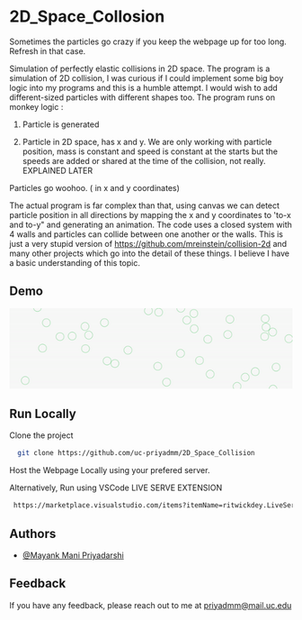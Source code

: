 # 2D_Space_Collosion

Sometimes the particles go crazy if you keep the webpage up for too long. Refresh in that case.

Simulation of perfectly elastic collisions in 2D space. The program is a simulation of 2D collision, I was curious if I could implement some big boy logic into my programs and this is a humble attempt. I would wish to add different-sized particles with different shapes too. The program runs on monkey logic :

1) Particle is generated


3) Particle in 2D space, has x and y. We are only working with particle position, mass is constant and speed is constant at the starts but the speeds are added or shared at the time of the collision, not really. EXPLAINED LATER 


Particles go woohoo. ( in x and y coordinates)

The actual program is far complex than that, using canvas we can detect particle position in all directions by mapping the x and y coordinates to 'to-x and to-y" and generating an animation. The code uses a closed system with 4 walls and particles can collide between one another or the walls. This is just a very stupid version of https://github.com/mreinstein/collision-2d and many other projects which go into the detail of these things. I believe I have a basic understanding of this topic.

## Demo



  ![](Project3.gif)
  
## Run Locally

Clone the project

```bash
  git clone https://github.com/uc-priyadmm/2D_Space_Collision
```

Host the Webpage Locally using your prefered server.


Alternatively, Run using VSCode LIVE SERVE EXTENSION

```bash
 https://marketplace.visualstudio.com/items?itemName=ritwickdey.LiveServer
 ```



  
## Authors

- [@Mayank Mani Priyadarshi](https://www.linkedin.com/in/priyadmm/)

  
## Feedback

If you have any feedback, please reach out to me at priyadmm@mail.uc.edu
